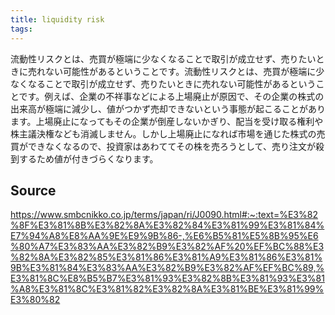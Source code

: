 ```yaml
---
title: liquidity risk
tags: 
---
```


流動性リスクとは、売買が極端に少なくなることで取引が成立せず、売りたいときに売れない可能性があるということです。流動性リスクとは、売買が極端に少なくなることで取引が成立せず、売りたいときに売れない可能性があるということです。例えば、企業の不祥事などによる上場廃止が原因で、その企業の株式の出来高が極端に減少し、値がつかず売却できないという事態が起こることがあります。上場廃止になってもその企業が倒産しないかぎり、配当を受け取る権利や株主議決権なども消滅しません。しかし上場廃止になれば市場を通じた株式の売買ができなくなるので、投資家はあわててその株を売ろうとして、売り注文が殺到するため値が付きづらくなります。

## Source
https://www.smbcnikko.co.jp/terms/japan/ri/J0090.html#:~:text=%E3%82%8F%E3%81%8B%E3%82%8A%E3%82%84%E3%81%99%E3%81%84%E7%94%A8%E8%AA%9E%E9%9B%86-,%E6%B5%81%E5%8B%95%E6%80%A7%E3%83%AA%E3%82%B9%E3%82%AF%20%EF%BC%88%E3%82%8A%E3%82%85%E3%81%86%E3%81%A9%E3%81%86%E3%81%9B%E3%81%84%E3%83%AA%E3%82%B9%E3%82%AF%EF%BC%89,%E3%81%8C%E8%B5%B7%E3%81%93%E3%82%8B%E3%81%93%E3%81%A8%E3%81%8C%E3%81%82%E3%82%8A%E3%81%BE%E3%81%99%E3%80%82